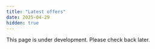 ```yaml
---
title: "Latest offers"
date: 2025-04-29
hidden: true
---
```


This page is under development. Please check back later.
